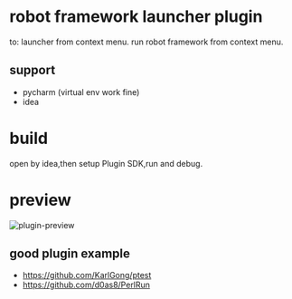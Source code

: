 # robot framework launcher plugin
to: launcher  from context menu. run robot framework from context menu.

##  support 
 - pycharm (virtual env work fine)
 - idea 
 
# build

open by idea,then setup Plugin SDK,run and debug. 

# preview

<img src="../master/images/plugin-preview.jpg?raw=true" alt="plugin-preview"/>

## good plugin example
 - https://github.com/KarlGong/ptest
 - https://github.com/d0as8/PerlRun